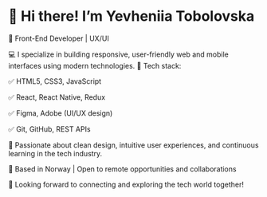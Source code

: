 # 👋 Hi there! I’m Yevheniia Tobolovska

🎯 Front-End Developer | UX/UI 

💻 I specialize in building responsive, user-friendly web and mobile interfaces using modern technologies.
🔧 Tech stack:

✅ HTML5, CSS3, JavaScript

✅ React, React Native, Redux

✅ Figma, Adobe (UI/UX design)

✅ Git, GitHub, REST APIs

🎨 Passionate about clean design, intuitive user experiences, and continuous learning in the tech industry.

📍 Based in Norway | Open to remote opportunities and collaborations

🚀 Looking forward to connecting and exploring the tech world together!
